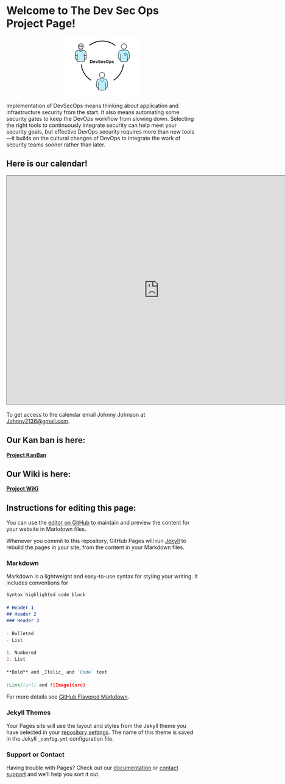 # Welcome to The Dev Sec Ops Project Page!

<p align="center">
  <img width="202" height="154" src="https://raw.githubusercontent.com/CS-C-BDD-TDD/DevSecOps.github.io/master/assets/img/devsecops-collab-405x308_0.png?token=AGpzJ__DAKWKNBhk90fFA_c6XRx6pMH2ks5bzza0wA%3D%3D">
</p>

Implementation of DevSecOps means thinking about application and infrastructure security from the start. It also means automating some security gates to keep the DevOps workflow from slowing down. Selecting the right tools to continuously integrate security can help meet your security goals, but effective DevOps security requires more than new tools—it builds on the cultural changes of DevOps to integrate the work of security teams sooner rather than later.

## Here is our calendar!

<iframe src="https://calendar.google.com/calendar/embed?height=600&amp;wkst=1&amp;bgcolor=%23ccccff&amp;src=shusl0tcanhtku2atl7bohdugk%40group.calendar.google.com&amp;color=%235229A3&amp;src=en.usa%23holiday%40group.v.calendar.google.com&amp;color=%232952A3&amp;src=t9buqr1naj22mkel1rmdfkfoh4%40group.calendar.google.com&amp;color=%235F6B02&amp;ctz=America%2FNew_York" style="border:solid 1px #777" width="800" height="600" frameborder="0" scrolling="no"></iframe><br>

To get access to the calendar email Johnny Johnson at Johnny2136@gmail.com.

## Our Kan ban is here:

**[Project KanBan](https://github.com/orgs/CS-C-BDD-TDD/projects/1)**

## Our Wiki is here:

**[Project WiKi](https://github.com/CS-C-BDD-TDD/CICDpilot_Documentation/wiki)**

## Instructions for editing this page:

You can use the [editor on GitHub](https://github.com/CS-C-BDD-TDD/Dev-Sec-Ops.github.io/edit/master/README.md) to maintain and preview the content for your website in Markdown files.

Whenever you commit to this repository, GitHub Pages will run [Jekyll](https://jekyllrb.com/) to rebuild the pages in your site, from the content in your Markdown files.

### Markdown

Markdown is a lightweight and easy-to-use syntax for styling your writing. It includes conventions for

```markdown
Syntax highlighted code block

# Header 1
## Header 2
### Header 3

- Bulleted
- List

1. Numbered
2. List

**Bold** and _Italic_ and `Code` text

[Link](url) and ![Image](src)
```

For more details see [GitHub Flavored Markdown](https://guides.github.com/features/mastering-markdown/).

### Jekyll Themes

Your Pages site will use the layout and styles from the Jekyll theme you have selected in your [repository settings](https://github.com/CS-C-BDD-TDD/Dev-Sec-Ops.github.io/settings). The name of this theme is saved in the Jekyll `_config.yml` configuration file.

### Support or Contact

Having trouble with Pages? Check out our [documentation](https://help.github.com/categories/github-pages-basics/) or [contact support](https://github.com/contact) and we’ll help you sort it out.

